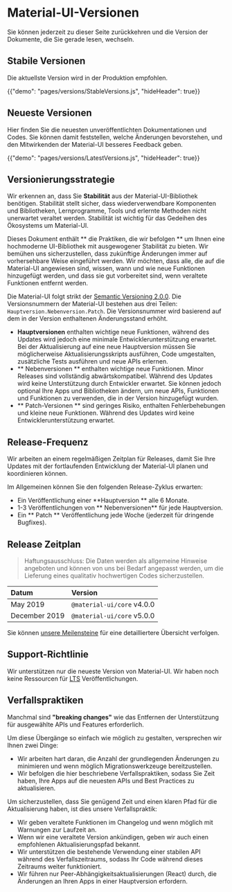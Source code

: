 # Material-UI-Versionen

<p class="description">Sie können jederzeit zu dieser Seite zurückkehren und die Version der Dokumente, die Sie gerade lesen, wechseln.</p>

## Stabile Versionen

Die aktuellste Version wird in der Produktion empfohlen.

{{"demo": "pages/versions/StableVersions.js", "hideHeader": true}}

## Neueste Versionen

Hier finden Sie die neuesten unveröffentlichten Dokumentationen und Codes. Sie können damit feststellen, welche Änderungen bevorstehen, und den Mitwirkenden der Material-UI besseres Feedback geben.

{{"demo": "pages/versions/LatestVersions.js", "hideHeader": true}}

## Versionierungsstrategie

Wir erkennen an, dass Sie **Stabilität** aus der Material-UI-Bibliothek benötigen. Stabilität stellt sicher, dass wiederverwendbare Komponenten und Bibliotheken, Lernprogramme, Tools und erlernte Methoden nicht unerwartet veraltet werden. Stabilität ist wichtig für das Gedeihen des Ökosystems um Material-UI.

Dieses Dokument enthält ** die Praktiken, die wir befolgen ** um Ihnen eine hochmoderne UI-Bibliothek mit ausgewogener Stabilität zu bieten. Wir bemühen uns sicherzustellen, dass zukünftige Änderungen immer auf vorhersehbare Weise eingeführt werden. Wir möchten, dass alle, die auf die Material-UI angewiesen sind, wissen, wann und wie neue Funktionen hinzugefügt werden, und dass sie gut vorbereitet sind, wenn veraltete Funktionen entfernt werden.

Die Material-UI folgt strikt der [ Semantic Versioning 2.0.0](https://semver.org/). Die Versionsnummern der Material-UI bestehen aus drei Teilen: `Hauptversion.Nebenversion.Patch`. Die Versionsnummer wird basierend auf dem in der Version enthaltenen Änderungsstand erhöht.

- **Hauptversionen** enthalten wichtige neue Funktionen, während des Updates wird jedoch eine minimale Entwicklerunterstützung erwartet. Bei der Aktualisierung auf eine neue Hauptversion müssen Sie möglicherweise Aktualisierungsskripts ausführen, Code umgestalten, zusätzliche Tests ausführen und neue APIs erlernen.
- ** Nebenversionen ** enthalten wichtige neue Funktionen. Minor Releases sind vollständig abwärtskompatibel. Während des Updates wird keine Unterstützung durch Entwickler erwartet. Sie können jedoch optional Ihre Apps und Bibliotheken ändern, um neue APIs, Funktionen und Funktionen zu verwenden, die in der Version hinzugefügt wurden.
- ** Patch-Versionen ** sind geringes Risiko, enthalten Fehlerbehebungen und kleine neue Funktionen. Während des Updates wird keine Entwicklerunterstützung erwartet.

## Release-Frequenz

Wir arbeiten an einem regelmäßigen Zeitplan für Releases, damit Sie Ihre Updates mit der fortlaufenden Entwicklung der Material-UI planen und koordinieren können.

Im Allgemeinen können Sie den folgenden Release-Zyklus erwarten:

- Ein Veröffentlichung einer **Hauptversion ** alle 6 Monate.
- 1-3 Veröffentlichungen von ** Nebenversionen** für jede Hauptversion.
- Ein ** Patch ** Veröffentlichung jede Woche (jederzeit für dringende Bugfixes).

## Release Zeitplan

> Haftungsausschluss: Die Daten werden als allgemeine Hinweise angeboten und können von uns bei Bedarf angepasst werden, um die Lieferung eines qualitativ hochwertigen Codes sicherzustellen.

| Datum         | Version                    |
|:------------- |:-------------------------- |
| May 2019      | `@material-ui/core` v4.0.0 |
| December 2019 | `@material-ui/core` v5.0.0 |

Sie können [unsere Meilensteine](https://github.com/mui-org/material-ui/milestones) für eine detailliertere Übersicht verfolgen.

## Support-Richtlinie

Wir unterstützen nur die neueste Version von Material-UI. Wir haben noch keine Ressourcen für [ LTS](https://en.wikipedia.org/wiki/Long-term_support) Veröffentlichungen.

## Verfallspraktiken

Manchmal sind **"breaking changes"** wie das Entfernen der Unterstützung für ausgewählte APIs und Features erforderlich.

Um diese Übergänge so einfach wie möglich zu gestalten, versprechen wir Ihnen zwei Dinge:

- Wir arbeiten hart daran, die Anzahl der grundlegenden Änderungen zu minimieren und wenn möglich Migrationswerkzeuge bereitzustellen.
- Wir befolgen die hier beschriebene Verfallspraktiken, sodass Sie Zeit haben, Ihre Apps auf die neuesten APIs und Best Practices zu aktualisieren.

Um sicherzustellen, dass Sie genügend Zeit und einen klaren Pfad für die Aktualisierung haben, ist dies unsere Verfallspraktik:

- Wir geben veraltete Funktionen im Changelog und wenn möglich mit Warnungen zur Laufzeit an.
- Wenn wir eine veraltete Version ankündigen, geben wir auch einen empfohlenen Aktualisierungspfad bekannt.
- Wir unterstützen die bestehende Verwendung einer stabilen API während des Verfallszeitraums, sodass Ihr Code während dieses Zeitraums weiter funktioniert.
- Wir führen nur Peer-Abhängigkeitsaktualisierungen (React) durch, die Änderungen an Ihren Apps in einer Hauptversion erfordern.